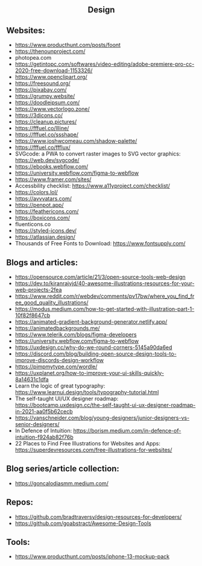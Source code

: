 <h2 align="center">Design</h2>

## Websites:

- https://www.producthunt.com/posts/foont
- https://thenounproject.com/
- photopea.com
- https://getintopc.com/softwares/video-editing/adobe-premiere-pro-cc-2020-free-download-1153326/
- https://www.openclipart.org/
- https://freesound.org/
- https://pixabay.com/
- https://grumpy.website/
- https://doodleipsum.com/
- https://www.vectorlogo.zone/
- https://3dicons.co/
- https://cleanup.pictures/
- https://fffuel.co/llline/
- https://fffuel.co/ssshape/
- https://www.joshwcomeau.com/shadow-palette/
- https://fffuel.co/ffflux/
- SVGcode: a PWA to convert raster images to SVG vector graphics: https://web.dev/svgcode/
- https://ebooks.webflow.com/
- https://university.webflow.com/figma-to-webflow
- https://www.framer.com/sites/
- Accessbility checklist: https://www.a11yproject.com/checklist/
- https://colors.lol/
- https://avvvatars.com/
- https://penpot.app/
- https://feathericons.com/
- https://boxicons.com/
- fluenticons.co
- https://styled-icons.dev/
- https://atlassian.design/
- Thousands of Free Fonts to Download: https://www.fontsupply.com/

## Blogs and articles:

- https://opensource.com/article/21/3/open-source-tools-web-design
- https://dev.to/kiranrajvjd/40-awesome-illustrations-resources-for-your-web-projects-2fea
- https://www.reddit.com/r/webdev/comments/pv17bw/where_you_find_free_good_quality_illustrations/
- https://modus.medium.com/how-to-get-started-with-illustration-part-1-10f82f8647cb
- https://animated-gradient-background-generator.netlify.app/
- https://animatedbackgrounds.me/
- https://www.telerik.com/blogs/figma-developers
- https://university.webflow.com/figma-to-webflow
- https://uxdesign.cc/why-do-we-round-corners-5145a90da6ed
- https://discord.com/blog/building-open-source-design-tools-to-improve-discords-design-workflow
- https://pimpmytype.com/wordle/
- https://uxplanet.org/how-to-improve-your-ui-skills-quickly-8a14631c1dfa
- Learn the logic of great typography: https://www.learnui.design/tools/typography-tutorial.html
- The self-taught UI/UX designer roadmap: https://bootcamp.uxdesign.cc/the-self-taught-ui-ux-designer-roadmap-in-2021-aa0f5b62cecb
- https://vanschneider.com/blog/young-designers/junior-designers-vs-senior-designers/
- In Defence of Intuition: https://borism.medium.com/in-defence-of-intuition-f924ab82f76b
- 22 Places to Find Free Illustrations for Websites and Apps: https://superdevresources.com/free-illustrations-for-websites/

## Blog series/article collection:

- https://goncalodiasmm.medium.com/

## Repos:

- https://github.com/bradtraversy/design-resources-for-developers/
- https://github.com/goabstract/Awesome-Design-Tools

## Tools:

- https://www.producthunt.com/posts/iphone-13-mockup-pack
